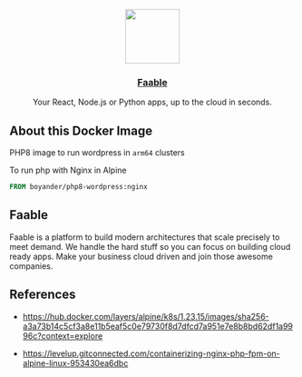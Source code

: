 <p align="center">
  <a href="https://faable.com">
    <img src="https://www.faable.com/logo/Emblem.png" height="96">
    <h3 align="center">Faable</h3>
  </a>
</p>

<p align="center">
  Your React, Node.js or Python apps, up to the cloud in seconds.
</p>

## About this Docker Image

PHP8 image to run wordpress in `arm64` clusters

To run php with Nginx in Alpine

```Dockerfile
FROM boyander/php8-wordpress:nginx
```

## Faable

Faable is a platform to build modern architectures that scale precisely to meet demand. We handle the hard stuff so you can focus on building cloud ready apps. Make your business cloud driven and join those awesome companies.

## References

- https://hub.docker.com/layers/alpine/k8s/1.23.15/images/sha256-a3a73b14c5cf3a8e11b5eaf5c0e79730f8d7dfcd7a951e7e8b8bd62df1a9996c?context=explore

- https://levelup.gitconnected.com/containerizing-nginx-php-fpm-on-alpine-linux-953430ea6dbc
